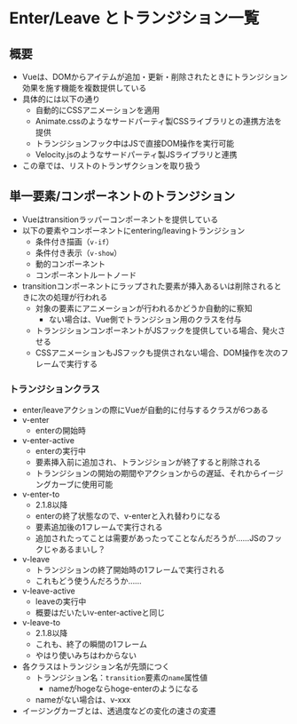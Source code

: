 # Enter/Leave とトランジション一覧

## 概要
* Vueは、DOMからアイテムが追加・更新・削除されたときにトランジション効果を施す機能を複数提供している
* 具体的には以下の通り
    * 自動的にCSSアニメーションを適用
    * Animate.cssのようなサードパーティ製CSSライブラリとの連携方法を提供
    * トランジションフック中はJSで直接DOM操作を実行可能
    * Velocity.jsのようなサードパーティ製JSライブラリと連携
* この章では、リストのトランザクションを取り扱う

## 単一要素/コンポーネントのトランジション
* Vueはtransitionラッパーコンポーネントを提供している
* 以下の要素やコンポーネントにentering/leavingトランジション
    * 条件付き描画（`v-if`）
    * 条件付き表示（`v-show`）
    * 動的コンポーネント
    * コンポーネントルートノード
* transitionコンポーネントにラップされた要素が挿入あるいは削除されるときに次の処理が行われる
    * 対象の要素にアニメーションが行われるかどうか自動的に察知
        * ない場合は、Vue側でトランジション用のクラスを付与
    * トランジションコンポーネントがJSフックを提供している場合、発火させる
    * CSSアニメーションもJSフックも提供されない場合、DOM操作を次のフレームで実行する

### トランジションクラス
* enter/leaveアクションの際にVueが自動的に付与するクラスが6つある
* v-enter
    * enterの開始時
* v-enter-active
    * enterの実行中
    * 要素挿入前に追加され、トランジションが終了すると削除される
    * トランジションの開始の期間やアクションからの遅延、それからイージングカーブに使用可能
* v-enter-to
    * 2.1.8以降
    * enterの終了状態なので、v-enterと入れ替わりになる
    * 要素追加後の1フレームで実行される
    * 追加されたってことは需要があったってことなんだろうが……JSのフックじゃあるまいし？
* v-leave
    * トランジションの終了開始時の1フレームで実行される
    * これもどう使うんだろうか……
* v-leave-active
    * leaveの実行中
    * 概要はだいたいv-enter-activeと同じ
* v-leave-to
    * 2.1.8以降
    * これも、終了の瞬間の1フレーム
    * やはり使いみちはわからない
* 各クラスはトランジション名が先頭につく
    * トランジション名：`transition`要素の`name`属性値
        * nameがhogeならhoge-enterのようになる
    * nameがない場合は、v-xxx
* イージングカーブとは、透過度などの変化の速さの変遷
